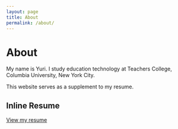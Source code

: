 ```yaml
---
layout: page
title: About
permalink: /about/
---
```


# About

My name is Yuri. I study education technology at Teachers College, Columbia University, New York City.

This website serves as a supplement to my resume.

## Inline Resume

[View my resume](https://1drv.ms/w/s!Al-Si52IyVvUgt5qty6E58LatDwDpA)
